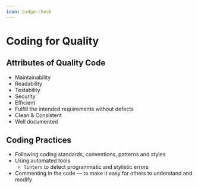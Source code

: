 ```yaml
---
icon: badge-check
---
```


# Coding for Quality

## Attributes of Quality Code

* Maintainability
* Readability
* Testability
* Security
* Efficient
* Fulfill the intended requirements without defects
* Clean & Consistent&#x20;
* Well documented&#x20;



## Coding Practices&#x20;

* Following coding standards, conventions, patterns and styles
* Using automated tools
  * `linters` to detect programmatic and stylistic errors&#x20;
* Commenting in the code — to make it easy for others to understand and modify









